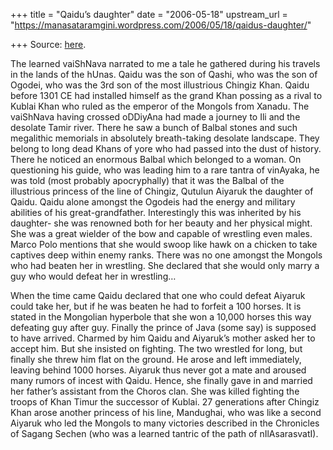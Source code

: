 +++
title = "Qaidu’s daughter"
date = "2006-05-18"
upstream_url = "https://manasataramgini.wordpress.com/2006/05/18/qaidus-daughter/"

+++
Source: [here](https://manasataramgini.wordpress.com/2006/05/18/qaidus-daughter/).

The learned vaiShNava narrated to me a tale he gathered during his travels in the lands of the hUnas. Qaidu was the son of Qashi, who was the son of Ogodei, who was the 3rd son of the most illustrious Chingiz Khan. Qaidu before 1301 CE had installed himself as the grand Khan possing as a rival to Kublai Khan who ruled as the emperor of the Mongols from Xanadu. The vaiShNava having crossed oDDiyAna had made a journey to Ili and the desolate Tamir river. There he saw a bunch of Balbal stones and such megalithic memorials in absolutely breath-taking desolate landscape. They belong to long dead Khans of yore who had passed into the dust of history. There he noticed an enormous Balbal which belonged to a woman. On questioning his guide, who was leading him to a rare tantra of vinAyaka, he was told (most probably apocryphally) that it was the Balbal of the illustrious princess of the line of Chingiz, Qutulun Aiyaruk the daughter of Qaidu. Qaidu alone amongst the Ogodeis had the energy and military abilities of his great-grandfather. Interestingly this was inherited by his daughter- she was renowned both for her beauty and her physical might. She was a great wielder of the bow and capable of wrestling even males. Marco Polo mentions that she would swoop like hawk on a chicken to take captives deep within enemy ranks. There was no one amongst the Mongols who had beaten her in wrestling. She declared that she would only marry a guy who would defeat her in wrestling…

When the time came Qaidu declared that one who could defeat Aiyaruk could take her, but if he was beaten he had to forfeit a 100 horses. It is stated in the Mongolian hyperbole that she won a 10,000 horses this way defeating guy after guy. Finally the prince of Java (some say) is supposed to have arrived. Charmed by him Qaidu and Aiyaruk’s mother asked her to accept him. But she insisted on fighting. The two wrestled for long, but finally she threw him flat on the ground. He arose and left immediately, leaving behind 1000 horses. Aiyaruk thus never got a mate and aroused many rumors of incest with Qaidu. Hence, she finally gave in and married her father’s assistant from the Choros clan. She was killed fighting the troops of Khan Timur the successor of Kublai. 27 generations after Chingiz Khan arose another princess of his line, Mandughai, who was like a second Aiyaruk who led the Mongols to many victories described in the Chronicles of Sagang Sechen (who was a learned tantric of the path of nIlAsarasvatI).

